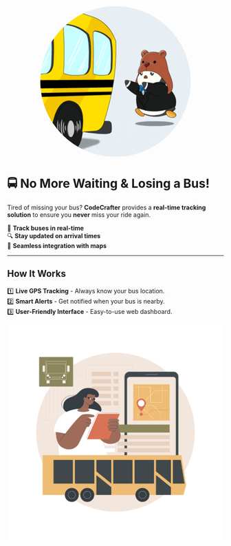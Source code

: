 <!-- Animated GIF at the Start -->
<p align="center">
  <img src="missed-youre-late.gif" width="350" height="350"  style="border-radius: 50%;" alt="You Are Late GIF">
</p>

# 🚍 No More Waiting & Losing a Bus!  

Tired of missing your bus? **CodeCrafter** provides a **real-time tracking solution** to ensure you **never** miss your ride again.  

🚀 **Track buses in real-time**  
🔍 **Stay updated on arrival times**  
📍 **Seamless integration with maps**  

---

## **How It Works**  
1️⃣ **Live GPS Tracking** - Always know your bus location.  
2️⃣ **Smart Alerts** - Get notified when your bus is nearby.  
3️⃣ **User-Friendly Interface** - Easy-to-use web dashboard.  

<!-- Second Image After Text -->
<p align="center">
  <img src="Sandy_Tsp-01_Single-12.jpg" width="700" alt="Bus Tracking Interface">
</p>
